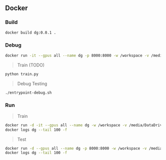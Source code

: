 ## Docker

### Build

```bash
docker build dg:0.0.1 .
```

### Debug

```bash
docker run -it --gpus all --name dg -p 8000:8000 -w /workspace -v /media/DataDrive/:/data -v $(pwd):/workspace dg:0.0.1 /bin/bash
```

> Train (TODO)

```bash
python train.py
```

> Debug Testing

```bash
./entrypoint-debug.sh
```

### Run

> Train

```bash
docker run -d -it --gpus all --name dg -w /workspace -v /media/DataDrive/:/data -v $(pwd):/workspace dg:0.0.1 ./train.sh
docker logs dg --tail 100 -f
```

> Test

```bash
docker run -d --gpus all --name dg -p 8000:8000 -w /workspace -v /media/DataDrive/:/data -v $(pwd):/workspace dg:0.0.1 entrypoint.sh
docker logs dg --tail 100 -f
```
